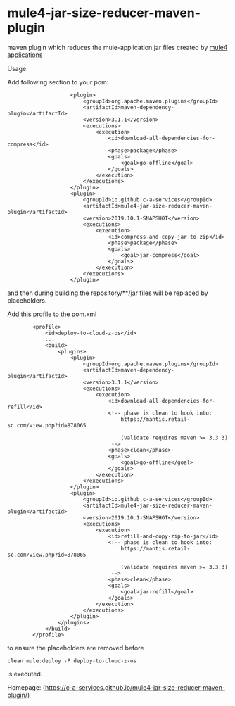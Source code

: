 # mule4-jar-size-reducer-maven-plugin
maven plugin which reduces the mule-application.jar files created by
[mule4 applications](https://www.mulesoft.com/platform/mule)

Usage:

Add following section to your pom:
```
					<plugin>
						<groupId>org.apache.maven.plugins</groupId>
						<artifactId>maven-dependency-plugin</artifactId>
						<version>3.1.1</version>
						<executions>
							<execution>
								<id>download-all-dependencies-for-compress</id>
								<phase>package</phase>
								<goals>
									<goal>go-offline</goal>
								</goals>
							</execution>
						</executions>
					</plugin>
					<plugin>
						<groupId>io.github.c-a-services</groupId>
						<artifactId>mule4-jar-size-reducer-maven-plugin</artifactId>
						<version>2019.10.1-SNAPSHOT</version>
						<executions>
							<execution>
								<id>compress-and-copy-jar-to-zip</id>
								<phase>package</phase>
								<goals>
									<goal>jar-compress</goal>
								</goals>
							</execution>
						</executions>
					</plugin>
```

and then during building the repository/**/jar files will be replaced by placeholders.


Add this profile to the pom.xml
```
		<profile>
			<id>deploy-to-cloud-z-os</id>
            ...
			<build>
				<plugins>
					<plugin>
						<groupId>org.apache.maven.plugins</groupId>
						<artifactId>maven-dependency-plugin</artifactId>
						<version>3.1.1</version>
						<executions>
							<execution>
								<id>download-all-dependencies-for-refill</id>
								<!-- phase is clean to hook into:
									https://mantis.retail-sc.com/view.php?id=878065

									(validate requires maven >= 3.3.3)
								 -->
								<phase>clean</phase>
								<goals>
									<goal>go-offline</goal>
								</goals>
							</execution>
						</executions>
					</plugin>
					<plugin>
						<groupId>io.github.c-a-services</groupId>
						<artifactId>mule4-jar-size-reducer-maven-plugin</artifactId>
						<version>2019.10.1-SNAPSHOT</version>
						<executions>
							<execution>
								<id>refill-and-copy-zip-to-jar</id>
								<!-- phase is clean to hook into:
									https://mantis.retail-sc.com/view.php?id=878065

									(validate requires maven >= 3.3.3)
								 -->
								<phase>clean</phase>
								<goals>
									<goal>jar-refill</goal>
								</goals>
							</execution>
						</executions>
					</plugin>
				</plugins>
			</build>
		</profile>
```

to ensure the placeholders are removed before
```
clean mule:deploy -P deploy-to-cloud-z-os
```
is executed.

Homepage: (https://c-a-services.github.io/mule4-jar-size-reducer-maven-plugin/)
